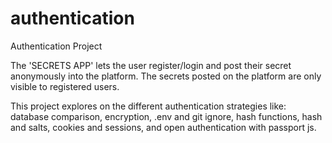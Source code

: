 # authentication
Authentication Project

The 'SECRETS APP' lets the user register/login and post their secret anonymously into the platform. The secrets posted on the platform are only visible to registered users.

This project explores on the different authentication strategies like:
database comparison, encryption, .env and git ignore, hash functions, hash and salts, cookies and sessions, and open authentication with passport js.
